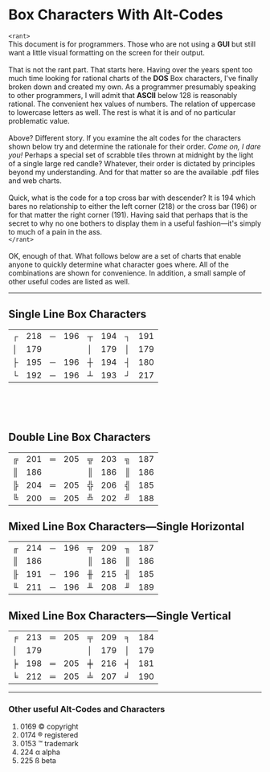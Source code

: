 # Box Characters With Alt-Codes

`<rant>`<br/>
This document is for programmers. Those who are not using a **GUI** but still want a little visual formatting on the screen for their output.<br/><br/> That is not the rant part. That starts here. Having over the years spent too much time looking for rational charts of the **DOS** Box characters, I've finally broken down and created my own. As a programmer presumably speaking to other programmers, I will admit that **ASCII** below 128 is reasonably rational. The convenient hex values of numbers. The relation of uppercase to lowercase letters as well. The rest is what it is and of no particular problematic value. <br/><br/>Above? Different story. If you examine the alt codes for the characters shown below try and determine the rationale for their order. *Come on, I dare you!* Perhaps a special set of scrabble tiles thrown at midnight by the light of a single large red candle? Whatever, their order is dictated by principles beyond my understanding. And for that matter so are the available .pdf files and web charts.<br/><br/> Quick, what is the code for a top cross bar with descender? It is 194 which bares no relationship to either the left corner (218) or the cross bar (196) or for that matter the right corner (191). Having said that perhaps that is the secret to why no one bothers to display them in a useful fashion&mdash;it's simply to much of a pain in the ass.
<br/>`</rant>`<br/><br/>OK, enough of that. What follows below are a set of charts that enable anyone to quickly determine what character goes where. All of the combinations are shown for convenience. In addition, a small sample of other useful codes are listed as well.

---
## Single Line Box Characters

<table>
<tr><td>┌</td><td>218<td>─</td><td>196<td>┬</td><td>194</td><td>┐</td><td>191</td></tr>
<tr><td>│</td><td>179<td> </td><td> <td>│</td><td>179</td><td>│</td><td>179</td></tr>
<tr><td>├</td><td>195<td>─</td><td>196<td>┼</td><td>194</td><td>┤</td><td>180</td></tr>
<tr><td>└</td><td>192<td>─</td><td>196<td>┴</td><td>193</td><td>┘</td><td>217</td></tr>
</table>

<br/><br/><br/>
## Double Line Box Characters

<table>
<tr><td>╔</td><td>201<td>═</td><td>205<td>╦</td><td>203</td><td>╗</td><td>187</td></tr>
<tr><td>║</td><td>186<td> </td><td> <td>║</td><td>186</td><td>║</td><td>186</td></tr>
<tr><td>╠</td><td>204<td>═</td><td>205<td>╬</td><td>206</td><td>╣</td><td>185</td></tr>
<tr><td>╚</td><td>200<td>═</td><td>205<td>╩</td><td>202</td><td>╝</td><td>188</td></tr>
</table>

## Mixed Line Box Characters&mdash;Single Horizontal

<table>
<tr><td>╓</td><td>214<td>─</td><td>196<td>╤</td><td>209</td><td>╖</td><td>187</td></tr>
<tr><td>║</td><td>186<td> </td><td> <td>║</td><td>186</td><td>║</td><td>186</td></tr>
<tr><td>╟</td><td>191<td>─</td><td>196<td>╫</td><td>215</td><td>╢</td><td>185</td></tr>
<tr><td>╙</td><td>211<td>─</td><td>196<td>╨</td><td>208</td><td>╜</td><td>189</td></tr>
</table>

## Mixed Line Box Characters&mdash;Single Vertical

<table>
<tr><td>╒</td><td>213<td>═</td><td>205<td>╤</td><td>209</td><td>╕</td><td>184</td></tr>
<tr><td>│</td><td>179<td> </td><td> <td>│</td><td>179</td><td>│</td><td>179</td></tr>
<tr><td>╞</td><td>198<td>═</td><td>205<td>╪</td><td>216</td><td>╡</td><td>181</td></tr>
<tr><td>╘</td><td>212<td>═</td><td>205<td>╧</td><td>207</td><td>╛</td><td>190</td></tr>
</table>

---

### Other useful Alt-Codes and Characters

1. 0169 © copyright
2. 0174 ® registered
3. 0153 ™ trademark
4. 224 α alpha
5. 225 ß beta

